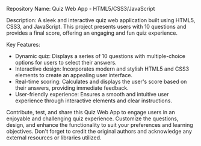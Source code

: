 Repository Name: Quiz Web App - HTML5/CSS3/JavaScript

Description: A sleek and interactive quiz web application built using HTML5, CSS3, and JavaScript. This project presents users with 10 questions and provides a final score, offering an engaging and fun quiz experience.

Key Features:
- Dynamic quiz: Displays a series of 10 questions with multiple-choice options for users to select their answers.
- Interactive design: Incorporates modern and stylish HTML5 and CSS3 elements to create an appealing user interface.
- Real-time scoring: Calculates and displays the user's score based on their answers, providing immediate feedback.
- User-friendly experience: Ensures a smooth and intuitive user experience through interactive elements and clear instructions.

Contribute, test, and share this Quiz Web App to engage users in an enjoyable and challenging quiz experience. Customize the questions, design, and enhance the functionality to suit your preferences and learning objectives. Don't forget to credit the original authors and acknowledge any external resources or libraries utilized.
